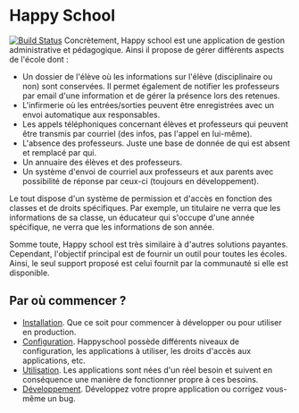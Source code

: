 Happy School
================
[![Build Status](https://travis-ci.com/ISLNamur/happyschool.svg?branch=master)](https://travis-ci.com/ISLNamur/happyschool)
Concrètement, Happy school est une application de gestion administrative
et pédagogique. Ainsi il propose de gérer différents aspects de l'école
dont :

- Un dossier de l'élève où les informations sur l'élève (disciplinaire ou non)
sont conservées. Il permet également de notifier les professeurs par email
d'une information et de gérer la présence lors des retenues.
- L'infirmerie où les entrées/sorties peuvent être enregistrées avec un envoi
automatique aux responsables.
- Les appels téléphoniques concernant élèves et professeurs qui peuvent être
transmis par courriel (des infos, pas l'appel en lui-même).
- L'absence des professeurs. Juste une base de donnée de qui est absent et
remplacé par qui.
- Un annuaire des élèves et des professeurs.
- Un système d'envoi de courriel aux professeurs et aux parents avec
possibilité de réponse par ceux-ci (toujours en développement).

Le tout dispose d'un système de permission et d'accès en fonction des classes
et de droits spécifiques. Par exemple, un titulaire ne verra que les
informations de sa classe, un éducateur qui s'occupe d'une année spécifique,
ne verra que les informations de son année.

Somme toute, Happy school est très similaire à d'autres solutions payantes.
Cependant, l'objectif principal est de fournir un outil pour toutes
les écoles. Ainsi, le seul support proposé est celui fournit par la
communauté si elle est disponible.


Par où commencer ?
------------------

- [Installation](docs/installation.md). Que ce soit pour commencer à développer
ou pour utiliser en production.
- [Configuration](docs/configuration.md). Happyschool possède différents
niveaux de configuration, les applications à utiliser, les droits d'accès
aux applications, etc.
- [Utilisation](docs/utilisation.md). Les applications sont nées d'un réel
besoin et suivent en conséquence une manière de fonctionner propre à ces
besoins.
- [Développement](docs/developpement.md). Développez votre propre application
ou corrigez vous-même un bug.
